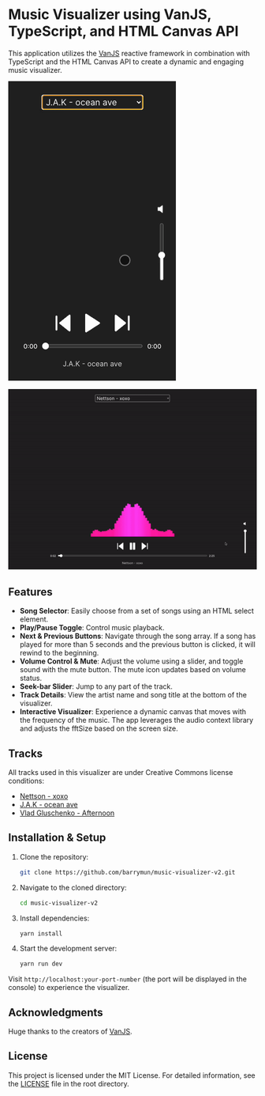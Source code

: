 # Music Visualizer using VanJS, TypeScript, and HTML Canvas API

This application utilizes the [VanJS](https://vanjs.org/) reactive framework in combination with TypeScript and the HTML Canvas API to create a dynamic and engaging music visualizer.

![mobile screenshot](screenshots/2.gif)

![desktop screenshot](screenshots/1.gif)

## Features

- **Song Selector**: Easily choose from a set of songs using an HTML select element.
- **Play/Pause Toggle**: Control music playback.
- **Next & Previous Buttons**: Navigate through the song array. If a song has played for more than 5 seconds and the previous button is clicked, it will rewind to the beginning.
- **Volume Control & Mute**: Adjust the volume using a slider, and toggle sound with the mute button. The mute icon updates based on volume status.
- **Seek-bar Slider**: Jump to any part of the track.
- **Track Details**: View the artist name and song title at the bottom of the visualizer.
- **Interactive Visualizer**: Experience a dynamic canvas that moves with the frequency of the music. The app leverages the audio context library and adjusts the fftSize based on the screen size.

## Tracks

All tracks used in this visualizer are under Creative Commons license conditions:

- [Nettson - xoxo](https://soundcloud.com/nettson/nettson-xoxo-official)
- [J.A.K - ocean ave](https://soundcloud.com/vgl9/afternoon)
- [Vlad Gluschenko - Afternoon](https://soundcloud.com/arkadenmusicofficial/ocean-ave-1)

## Installation & Setup

1. Clone the repository:
    ```bash
    git clone https://github.com/barrymun/music-visualizer-v2.git
    ```

2. Navigate to the cloned directory:
    ```bash
    cd music-visualizer-v2
    ```

3. Install dependencies:
    ```bash
    yarn install
    ```

4. Start the development server:
    ```bash
    yarn run dev
    ```

Visit `http://localhost:your-port-number` (the port will be displayed in the console) to experience the visualizer.

## Acknowledgments

Huge thanks to the creators of [VanJS](https://vanjs.org/).

## License

This project is licensed under the MIT License. For detailed information, see the [LICENSE](./LICENSE) file in the root directory.
